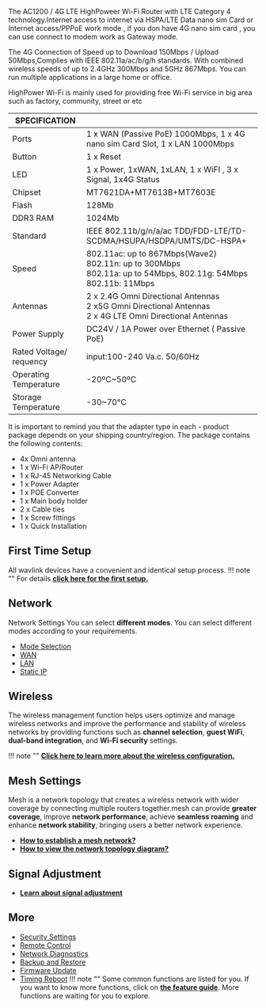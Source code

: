The AC1200 / 4G LTE HighPoweer Wi-Fi Router  with LTE Category 4 technology.Internet access to internet via HSPA/LTE Data nano sim Card or Internet access/PPPoE work mode , if you don have 4G nano sim card , you can use connect to modem work as Gateway mode. 

The 4G Connection of Speed  up to Download 150Mbps  /  Upload 50Mbps,Complies with IEEE 802.11a/ac/b/g/h standards.  With combined wireless speeds of up to 2.4GHz 300Mbps and 5GHz 867Mbps. You can run multiple applications in a large home or office. 

HighPower Wi-Fi is mainly used for providing free Wi-Fi service in big area such as factory, community, street or etc

 
 
| SPECIFICATION |											   | 
| ------------ | -------------------------------------------- |  
| Ports         | 1 x WAN (Passive PoE) 1000Mbps, 1 x 4G nano sim Card Slot, 1 x LAN 1000Mbps  | 
| Button	    | 1 x Reset     | 
| LED	        | 1 x Power, 1xWAN, 1xLAN, 1 x WiFI , 3 x Signal, 1x4G Status	| 
| Chipset		| MT7621DA+MT7613B+MT7603E			   |
| Flash			| 128Mb |
| DDR3 RAM		| 1024Mb |
| Standard		| IEEE 802.11b/g/n/a/ac TDD/FDD-LTE/TD-SCDMA/HSUPA/HSDPA/UMTS/DC-HSPA+ |
| Speed | 802.11ac: up to 867Mbps(Wave2)<br>802.11n: up to 300Mbps<br>802.11a: up to 54Mbps, 802.11g: 54Mbps<br>802.11b: 11Mbps |
| Antennas | 2 x 2.4G  Omni Directional Antennas<br>2 x5G Omni Directional Antennas<br>2 x 4G LTE Omni Directional Antennas  |
| Power Supply | DC24V / 1A  Power over Ethernet ( Passive PoE) |
| Rated Voltage/ requency  | input:100-240 Va.c. 50/60Hz |
| Operating Temperature 	| -20ºC~50ºC |
| Storage Temperature | -30~70℃ |


It is important to remind you that the adapter type in each - product package depends on your shipping country/region.
The package contains the following contents:

- 4x Omni antenna
- 1 x Wi-Fi AP/Router
- 1 x RJ-45 Networking Cable
- 1 x Power Adapter
- 1 x POE Converter
- 1 x Main body holder
- 2 x Cable ties
- 1 x Screw fittings
- 1 x Quick Installation
 
 
 
## First Time Setup
All wavlink devices have a convenient and identical setup process. 
!!! note ""
	For details __[click here for the first setup.](/FAQ/outdoor_ap_first_time_setup/)__



## Network
Network Settings You can select __different  modes__. You can select different  modes according to your requirements.

- [Mode Selection](/FAQ/outdoor_ap_first_time_setup/#modeselection_ap/)
- [WAN](/feature_guide/repeaterap_wan/)
- [LAN](/feature_guide/repeaterap_lan/)
- [Static IP](/feature_guide/repeaterap_staticip/)


## Wireless
The wireless management function helps users optimize and manage wireless networks and improve the performance and stability of wireless networks by providing functions such as __channel selection__, __guest WiFi__, __dual-band integration__, and __Wi-Fi security__ settings.

!!! note ""
	__[Click here to learn more about the wireless configuration.](/feature_guide/repeaterap_wireless/)__

## Mesh Settings
Mesh is a network topology that creates a wireless network with wider coverage by connecting multiple routers together.mesh can provide __greater coverage__, improve __network performance__, achieve __seamless roaming__ and enhance __network stability__, bringing users a better network experience.

- __[How to establish a mesh network? ](/FAQ/outdoor_ap_first_time_setup/#section4)__
- __[How to view the network topology diagram?](/feature_guide/repeaterap_mesh/)__

## Signal Adjustment
- __[Learn about signal adjustment](/feature_guide/signal_adjustment/)__
	

## More
- [Security Settings](/feature_guide/repeaterap_security/)
- [Remote Control](/feature_guide/repeaterap_remotecontrol/)
- [Network Diagnostics](/feature_guide/repeaterap_networkdiagnostics/)
- [Backup and Restore](/feature_guide/repeaterap_backup/)
- [Firmware Update](/feature_guide/repeaterap_firmware/)
- [Timing Reboot](/feature_guide/repeaterap_timing/)
!!! note ""
	Some common functions are listed for you. If you want to know more functions, click on __[the feature guide](/feature_guide/)__. More functions are waiting for you to explore.

 
 
 
 
 
